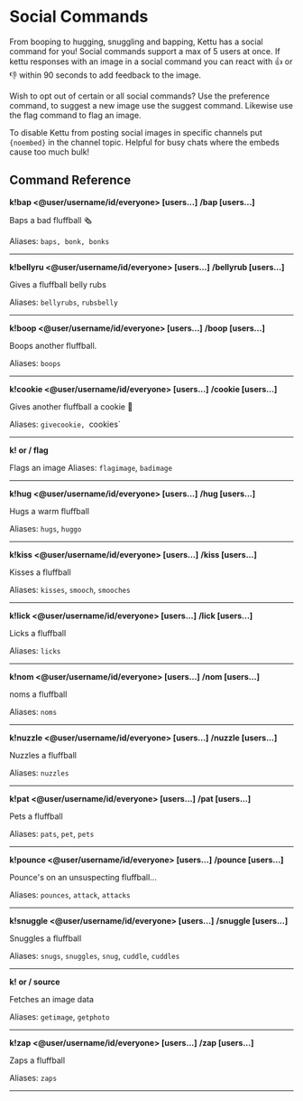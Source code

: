 # Social Commands

From booping to hugging, snuggling and bapping, Kettu has a social command for you! Social commands support a max of 5 users at once. If kettu responses with an image in a social command you can react with 👍 or 👎 within 90 seconds to add feedback to the image.

Wish to opt out of certain or all social commands? Use the preference command, to suggest a new image use the suggest command. Likewise use the flag command to flag an image.

To disable Kettu from posting social images in specific channels put `{noembed}` in the channel topic. Helpful for busy chats where the embeds cause too much bulk!

## Command Reference

**k!bap <@user/username/id/everyone> [users...]**
**/bap <user> [users...]**

Baps a bad fluffball 🗞️

Aliases: `baps, bonk, bonks`

-------

**k!bellyru <@user/username/id/everyone> [users...]**
**/bellyrub <user> [users...]**

Gives a fluffball belly rubs

Aliases: `bellyrubs`, `rubsbelly`

-------

**k!boop <@user/username/id/everyone> [users...]**
**/boop <user> [users...]**

Boops another fluffball.

Aliases: `boops`

-------

**k!cookie <@user/username/id/everyone> [users...]**
**/cookie <user> [users...]**

Gives another fluffball a cookie 🍪

Aliases: `givecookie, `cookies`

-------

**k! or / flag <category> <ID>**

Flags an image
Aliases: `flagimage`, `badimage`

-------

**k!hug <@user/username/id/everyone> [users...]**
**/hug <user> [users...]**

Hugs a warm fluffball

Aliases: `hugs`, `huggo`

-------

**k!kiss <@user/username/id/everyone> [users...]**
**/kiss <user> [users...]**

Kisses a fluffball

Aliases: `kisses`, `smooch`, `smooches`

-------

**k!lick <@user/username/id/everyone> [users...]**
**/lick <user> [users...]**

Licks a fluffball

Aliases: `licks`

-------

**k!nom <@user/username/id/everyone> [users...]**
**/nom <user> [users...]**

noms a fluffball

Aliases: `noms`

-------

**k!nuzzle <@user/username/id/everyone> [users...]**
**/nuzzle <user> [users...]**

Nuzzles a fluffball

Aliases: `nuzzles`

-------

**k!pat <@user/username/id/everyone> [users...]**
**/pat <user> [users...]**

Pets a fluffball

Aliases: `pats`, `pet`, `pets`

-------

**k!pounce <@user/username/id/everyone> [users...]**
**/pounce <user> [users...]**

Pounce's on an unsuspecting fluffball...

Aliases: `pounces`, `attack`, `attacks`

-------


**k!snuggle <@user/username/id/everyone> [users...]**
**/snuggle <user> [users...]**

Snuggles a fluffball

Aliases: `snugs`, `snuggles`, `snug`, `cuddle`, `cuddles`

-------


**k! or / source <category> <ID>**

Fetches an image data

Aliases: `getimage`, `getphoto`

-------


**k!zap  <@user/username/id/everyone> [users...]**
**/zap  <user> [users...]**

Zaps a fluffball

Aliases: `zaps`

-------